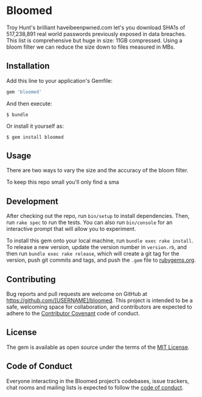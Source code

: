 # Bloomed

Troy Hunt's brilliant haveibeenpwned.com let's you download SHA1s of 517,238,891 real world passwords previously exposed in data breaches. This list is comprehensive but huge in size: 11GB compressed.
Using a bloom filter we can reduce the size down to files measured in MBs.

## Installation

Add this line to your application's Gemfile:

```ruby
gem 'bloomed'
```

And then execute:

    $ bundle

Or install it yourself as:

    $ gem install bloomed

## Usage

There are two ways to vary the size and the accuracy of the bloom filter.

To keep this repo small you'll only find a sma



## Development

After checking out the repo, run `bin/setup` to install dependencies. Then, run `rake spec` to run the tests. You can also run `bin/console` for an interactive prompt that will allow you to experiment.

To install this gem onto your local machine, run `bundle exec rake install`. To release a new version, update the version number in `version.rb`, and then run `bundle exec rake release`, which will create a git tag for the version, push git commits and tags, and push the `.gem` file to [rubygems.org](https://rubygems.org).

## Contributing

Bug reports and pull requests are welcome on GitHub at https://github.com/[USERNAME]/bloomed. This project is intended to be a safe, welcoming space for collaboration, and contributors are expected to adhere to the [Contributor Covenant](http://contributor-covenant.org) code of conduct.

## License

The gem is available as open source under the terms of the [MIT License](https://opensource.org/licenses/MIT).

## Code of Conduct

Everyone interacting in the Bloomed project’s codebases, issue trackers, chat rooms and mailing lists is expected to follow the [code of conduct](https://github.com/[USERNAME]/bloomed/blob/master/CODE_OF_CONDUCT.md).

